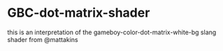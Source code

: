 # GBC-dot-matrix-shader
this is an interpretation of the gameboy-color-dot-matrix-white-bg slang shader from @mattakins
